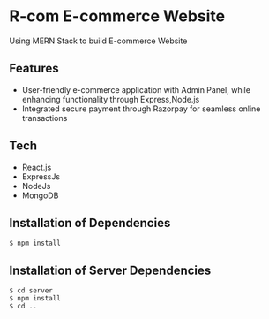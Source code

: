 # R-com E-commerce Website

Using MERN Stack to build E-commerce Website

## Features

- User-friendly e-commerce application with Admin Panel, while
  enhancing functionality through Express,Node.js
- Integrated secure payment through Razorpay for seamless online
  transactions

## Tech

- React.js
- ExpressJs
- NodeJs
- MongoDB

## Installation of Dependencies

```
$ npm install
```

## Installation of Server Dependencies

```
$ cd server
$ npm install
$ cd ..
```
